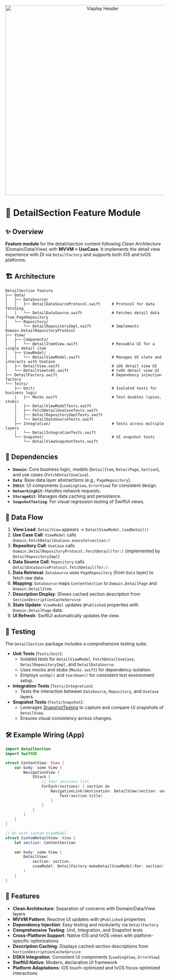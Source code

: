 <p align="center">
  <img src="../../../../DocResources/viaplay_image_header.jpeg" alt="Viaplay Header" width="600"/>
</p>

# 🎯 DetailSection Feature Module

## ✨ Overview
**Feature module** for the detail/section content following _Clean Architecture_ (Domain/Data/View) with **MVVM + UseCase**. It implements the detail view experience with DI via `DetailFactory` and supports both iOS and tvOS platforms.

## 🏗️ Architecture
```
DetailSection Feature
├── Data/
│   ├── DataSource/
│   │   ├── DetailDataSourceProtocol.swift     # Protocol for data fetching
│   │   └── DetailDataSource.swift             # Fetches detail data from PageRepository
│   └── Repository/
│       └── DetailRepositoryImpl.swift         # Implements Domain.DetailRepositoryProtocol
├── View/
│   ├── Components/
│   │   └── DetailItemView.swift               # Reusable UI for a single detail item
│   ├── ViewModel/
│   │   └── DetailViewModel.swift              # Manages UI state and interacts with UseCase
│   ├── DetailView.swift                       # iOS detail view UI
│   └── DetailViewtvOS.swift                   # tvOS detail view UI
├── DetailFactory.swift                        # Dependency injection factory
└── Tests/
    ├── Unit/                                  # Isolated tests for business logic
    │   ├── Mocks.swift                        # Test doubles (spies, stubs)
    │   ├── DetailViewModelTests.swift
    │   ├── FetchDetailUseCaseTests.swift
    │   ├── DetailRepositoryImplTests.swift
    │   └── DetailDataSourceTests.swift
    ├── Integration/                           # Tests across multiple layers
    │   └── DetailIntegrationTests.swift
    └── Snapshot/                              # UI snapshot tests
        └── DetailViewSnapshotTests.swift
```

## 🔗 Dependencies
- **`Domain`**: Core business logic, models (`DetailItem`, `DetailPage`, `Section`), and use cases (`FetchDetailUseCase`).
- **`Data`**: Base data layer abstractions (e.g., `PageRepository`).
- **`DSKit`**: UI components (`LoadingView`, `ErrorView`) for consistent design.
- **`NetworkingKit`**: Handles network requests.
- **`StorageKit`**: Manages data caching and persistence.
- **`SnapshotTesting`**: For visual regression testing of SwiftUI views.

## 🔄 Data Flow
1. **View Load**: `DetailView` appears → `DetailViewModel.loadDetail()`
2. **Use Case Call**: `ViewModel` calls `Domain.FetchDetailUseCase.execute(section:)`
3. **Repository Call**: `UseCase` calls `Domain.DetailRepositoryProtocol.fetchDetail(for:)` (implemented by `DetailRepositoryImpl`)
4. **Data Source Call**: `Repository` calls `DetailDataSourceProtocol.fetchDetail(for:)`
5. **Data Retrieval**: `DataSource` uses `PageRepository` (from `Data` layer) to fetch raw data.
6. **Mapping**: `DataSource` maps `ContentSection` to `Domain.DetailPage` and `Domain.DetailItem`.
7. **Description Display**: Shows cached section description from `SectionDescriptionCacheService`
8. **State Update**: `ViewModel` updates `@Published` properties with `Domain.DetailPage` data.
9. **UI Refresh**: SwiftUI automatically updates the view.

## 🧪 Testing
The `DetailSection` package includes a comprehensive testing suite:

- **Unit Tests** (`Tests/Unit`):
    - Isolated tests for `DetailViewModel`, `FetchDetailUseCase`, `DetailRepositoryImpl`, and `DetailDataSource`.
    - Uses mocks and stubs (`Mocks.swift`) for dependency isolation.
    - Employs `setUp()` and `tearDown()` for consistent test environment setup.
- **Integration Tests** (`Tests/Integration`):
    - Tests the interaction between `DataSource`, `Repository`, and `UseCase` layers.
- **Snapshot Tests** (`Tests/Snapshot`):
    - Leverages [SnapshotTesting](https://github.com/pointfreeco/swift-snapshot-testing) to capture and compare UI snapshots of `DetailView`.
    - Ensures visual consistency across changes.

## 🛠️ Example Wiring (App)
```swift
import DetailSection
import SwiftUI

struct ContentView: View {
    var body: some View {
        NavigationView {
            VStack {
                // Your sections list
                ForEach(sections) { section in
                    NavigationLink(destination: DetailView(section: section)) {
                        Text(section.title)
                    }
                }
            }
        }
    }
}

// Or with custom ViewModel
struct CustomDetailView: View {
    let section: ContentSection
    
    var body: some View {
        DetailView(
            section: section,
            viewModel: DetailFactory.makeDetailViewModel(for: section)
        )
    }
}
```

## 📱 Features
- **Clean Architecture**: Separation of concerns with Domain/Data/View layers
- **MVVM Pattern**: Reactive UI updates with `@Published` properties
- **Dependency Injection**: Easy testing and modularity via `DetailFactory`
- **Comprehensive Testing**: Unit, Integration, and Snapshot tests
- **Cross-Platform Support**: Native iOS and tvOS views with platform-specific optimizations
- **Description Caching**: Displays cached section descriptions from `SectionDescriptionCacheService`
- **DSKit Integration**: Consistent UI components (`LoadingView`, `ErrorView`)
- **SwiftUI Native**: Modern, declarative UI framework
- **Platform Adaptations**: iOS touch-optimized and tvOS focus-optimized interactions